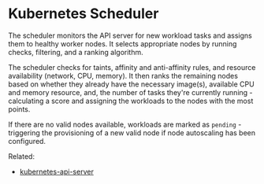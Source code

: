 # Kubernetes Scheduler

The scheduler monitors the API server for new workload tasks and assigns
them to healthy worker nodes. It selects appropriate nodes by running
checks, filtering, and a ranking algorithm.

The scheduler checks for taints, affinity and anti-affinity rules, and
resource availability (network, CPU, memory). It then ranks the
remaining nodes based on whether they already have the necessary
image(s), available CPU and memory resource, and, the number of tasks
they're currently running - calculating a score and assigning the
workloads to the nodes with the most points.

If there are no valid nodes available, workloads are marked as `pending` -
triggering the provisioning of a new valid node if node autoscaling has
been configured.

Related:
- [kubernetes-api-server](kubernetes-api-server.md)
